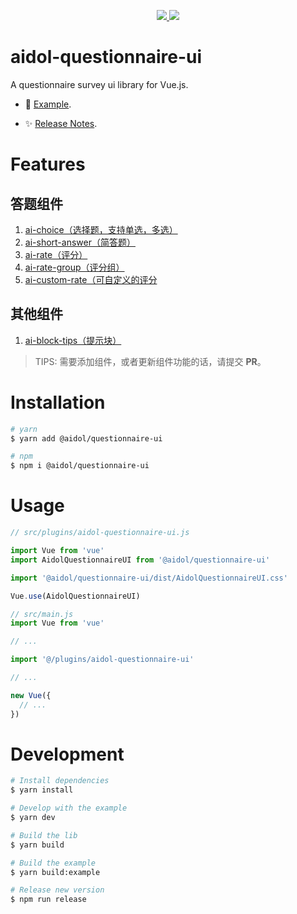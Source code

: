 <p align="center">
  <a href="https://www.npmjs.org/package/aidol-questionnaire-ui">
    <img src="https://img.shields.io/npm/v/aidol-questionnaire-ui.svg">
  </a>
  <a href="https://npmcharts.com/compare/aidol-questionnaire-ui?minimal=true">
    <img src="https://img.shields.io/npm/dm/aidol-questionnaire-ui.svg">
  </a>
  <br>
</p>

# aidol-questionnaire-ui

A questionnaire survey ui library for Vue.js.

- :book: [Example](https://hongwenqing.com/aidol-questionnaire-ui/).

- ✨ [Release Notes](./CHANGELOG.md).


# Features

## 答题组件

1. [ai-choice（选择题，支持单选，多选）](./docs/ai-choice.md)
2. [ai-short-answer（简答题）](./docs/ai-short-answer.md)
3. [ai-rate（评分）](./docs/ai-rate.md)
4. [ai-rate-group（评分组）](./docs/ai-rate-group.md)
5. [ai-custom-rate（可自定义的评分](./docs/ai-custom-rate.md)


## 其他组件

1. [ai-block-tips（提示块）](./docs/ai-block-tips.md)

> TIPS: 需要添加组件，或者更新组件功能的话，请提交 **PR**。

# Installation

``` bash
# yarn
$ yarn add @aidol/questionnaire-ui

# npm
$ npm i @aidol/questionnaire-ui
```

# Usage

``` js
// src/plugins/aidol-questionnaire-ui.js

import Vue from 'vue'
import AidolQuestionnaireUI from '@aidol/questionnaire-ui'

import '@aidol/questionnaire-ui/dist/AidolQuestionnaireUI.css'

Vue.use(AidolQuestionnaireUI)
```

``` js
// src/main.js
import Vue from 'vue'

// ...

import '@/plugins/aidol-questionnaire-ui'

// ...

new Vue({
  // ...
})
```

# Development

```bash
# Install dependencies
$ yarn install

# Develop with the example
$ yarn dev

# Build the lib
$ yarn build

# Build the example
$ yarn build:example

# Release new version
$ npm run release
```